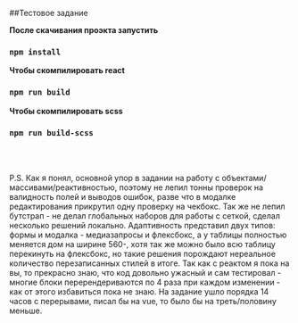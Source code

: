 ##Тестовое задание

**После скачивания проэкта запустить**
### `npm install`

**Чтобы скомпилировать react**
### `npm run build`

**Чтобы скомпилировать scss**
### `npm run build-scss`

<br/><br/>

P.S. Как я понял, основной упор в задании на работу с объектами/массивами/реактивностью, поэтому не лепил тонны проверок
на валидность полей и выводов ошибок, разве что в модалке редактирования прикрутил одну проверку на чекбокс. Так же не лепил
бутстрап - не делал глобальных наборов для работы с сеткой, сделал несколько решений локально. Адаптивность представил двух типов: формы
и модалка - медиазапросы и флексбокс, а у таблицы полностью меняется дом на ширине 560-, хотя так же можно было всю таблицу
перекинуть на флексбокс, но такие решения порождают нереальное количество перезаписанных стилей в итоге. Так как с реактом
я пока на вы, то прекрасно знаю, что код довольно ужасный и сам тестировал - многие блоки перерендериваются по 4 раза при каждом изменении - 
как от этого избавиться пока не знаю. На задание ушло порядка 14 часов с перерывами, писал бы на vue, то было бы на треть/половину меньше.
